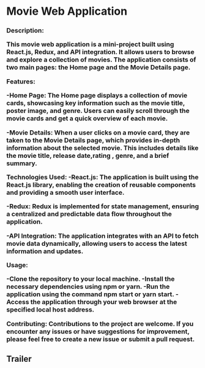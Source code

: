 <h1>Movie Web Application</h1>


<h3>
Description:

This movie web application is a mini-project built using React.js, Redux, and API integration. It allows users to browse and explore a collection of movies. The application consists of two main pages: the Home page and the Movie Details page.

Features:

-Home Page: The Home page displays a collection of movie cards, showcasing key information such as the movie title, poster image, and genre. Users can easily scroll through the movie cards and get a quick overview of each movie.

-Movie Details: When a user clicks on a movie card, they are taken to the Movie Details page, which provides in-depth information about the selected movie. This includes details like the movie title, release date,rating , genre, and a brief summary.


Technologies Used:
-React.js: The application is built using the React.js library, enabling the creation of reusable components and providing a smooth user interface.

-Redux: Redux is implemented for state management, ensuring a centralized and predictable data flow throughout the application.

-API Integration: The application integrates with an API to fetch movie data dynamically, allowing users to access the latest information and updates.



Usage:

-Clone the repository to your local machine.
-Install the necessary dependencies using npm or yarn.
-Run the application using the command npm start or yarn start.
-Access the application through your web browser at the specified local host address.



Contributing:
Contributions to the project are welcome. If you encounter any issues or have suggestions for improvement, please feel free to create a new issue or submit a pull request.
</h3>

<h2>Trailer</h2>




